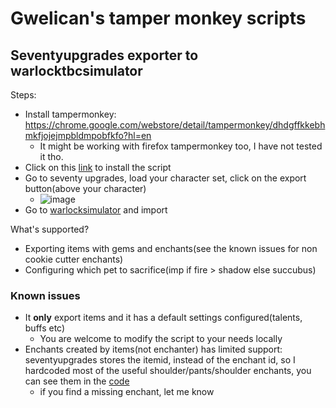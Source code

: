 # Gwelican's tamper monkey scripts

## Seventyupgrades exporter to warlocktbcsimulator

Steps:
* Install tampermonkey: https://chrome.google.com/webstore/detail/tampermonkey/dhdgffkkebhmkfjojejmpbldmpobfkfo?hl=en
  * It might be working with firefox tampermonkey too, I have not tested it tho.
* Click on this [link](https://github.com/gwelican/monkey_script/raw/main/seventyupgrades.user.js) to install the script
* Go to seventy upgrades, load your character set, click on the export button(above your character)
  * ![image](https://user-images.githubusercontent.com/88141/130013299-1353b871-59c8-4664-a55c-49daaafd59f1.png)
* Go to [warlocksimulator](https://kristoferhh.github.io/WarlockSimulatorTBC/) and import

What's supported?
* Exporting items with gems and enchants(see the known issues for non cookie cutter enchants)
* Configuring which pet to sacrifice(imp if fire > shadow else succubus)

### Known issues
* It **only** export items and it has a default settings configured(talents, buffs etc)
  * You are welcome to modify the script to your needs locally
* Enchants created by items(not enchanter) has limited support: seventyupgrades stores the itemid, instead of the enchant id, so I hardcoded most of the useful shoulder/pants/shoulder enchants, you can see them in the [code](https://github.com/gwelican/monkey_script/blob/main/seventyupgrades.prod.user.js#L31)
  * if you find a missing enchant, let me know
